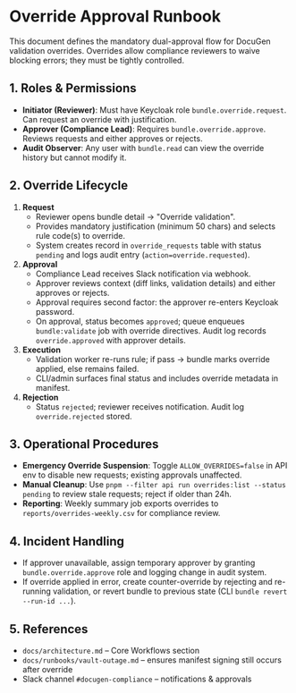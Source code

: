 # Override Approval Runbook

This document defines the mandatory dual-approval flow for DocuGen validation overrides. Overrides allow compliance reviewers to waive blocking errors; they must be tightly controlled.

## 1. Roles & Permissions
- **Initiator (Reviewer)**: Must have Keycloak role `bundle.override.request`. Can request an override with justification.
- **Approver (Compliance Lead)**: Requires `bundle.override.approve`. Reviews requests and either approves or rejects.
- **Audit Observer**: Any user with `bundle.read` can view the override history but cannot modify it.

## 2. Override Lifecycle
1. **Request**
   - Reviewer opens bundle detail → "Override validation".
   - Provides mandatory justification (minimum 50 chars) and selects rule code(s) to override.
   - System creates record in `override_requests` table with status `pending` and logs audit entry (`action=override.requested`).
2. **Approval**
   - Compliance Lead receives Slack notification via webhook.
   - Approver reviews context (diff links, validation details) and either approves or rejects.
   - Approval requires second factor: the approver re-enters Keycloak password.
   - On approval, status becomes `approved`; queue enqueues `bundle:validate` job with override directives. Audit log records `override.approved` with approver details.
3. **Execution**
   - Validation worker re-runs rule; if pass → bundle marks override applied, else remains failed.
   - CLI/admin surfaces final status and includes override metadata in manifest.
4. **Rejection**
   - Status `rejected`; reviewer receives notification. Audit log `override.rejected` stored.

## 3. Operational Procedures
- **Emergency Override Suspension**: Toggle `ALLOW_OVERRIDES=false` in API env to disable new requests; existing approvals unaffected.
- **Manual Cleanup**: Use `pnpm --filter api run overrides:list --status pending` to review stale requests; reject if older than 24h.
- **Reporting**: Weekly summary job exports overrides to `reports/overrides-weekly.csv` for compliance review.

## 4. Incident Handling
- If approver unavailable, assign temporary approver by granting `bundle.override.approve` role and logging change in audit system.
- If override applied in error, create counter-override by rejecting and re-running validation, or revert bundle to previous state (CLI `bundle revert --run-id ...`).

## 5. References
- `docs/architecture.md` – Core Workflows section
- `docs/runbooks/vault-outage.md` – ensures manifest signing still occurs after override
- Slack channel `#docugen-compliance` – notifications & approvals
